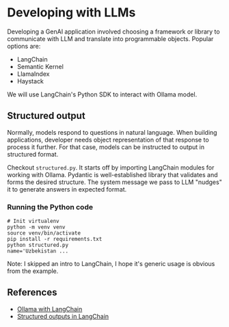 # Developing with LLMs

Developing a GenAI application involved choosing a framework or library to communicate with LLM and translate into programmable objects. Popular options are:

- LangChain
- Semantic Kernel
- LlamaIndex
- Haystack

We will use LangChain's Python SDK to interact with Ollama model.

## Structured output

Normally, models respond to questions in natural language. When building applications, developer needs object representation of that response to process it further. For that case, models can be instructed to output in structured format. 

Checkout `structured.py`. It starts off by importing LangChain modules for working with Ollama. Pydantic is well-established library that validates and forms the desired structure. The system message we pass to LLM "nudges" it to generate answers in expected format.

### Running the Python code

```console
# Init virtualenv
python -m venv venv
source venv/bin/activate
pip install -r requirements.txt
python structured.py
name='Uzbekistan ...
```

Note: I skipped an intro to LangChain, I hope it's generic usage is obvious from the example.

## References

- [Ollama with LangChain](https://python.langchain.com/docs/integrations/chat/ollama/)
- [Structured outputs in LangChain](https://python.langchain.com/docs/concepts/structured_outputs/)